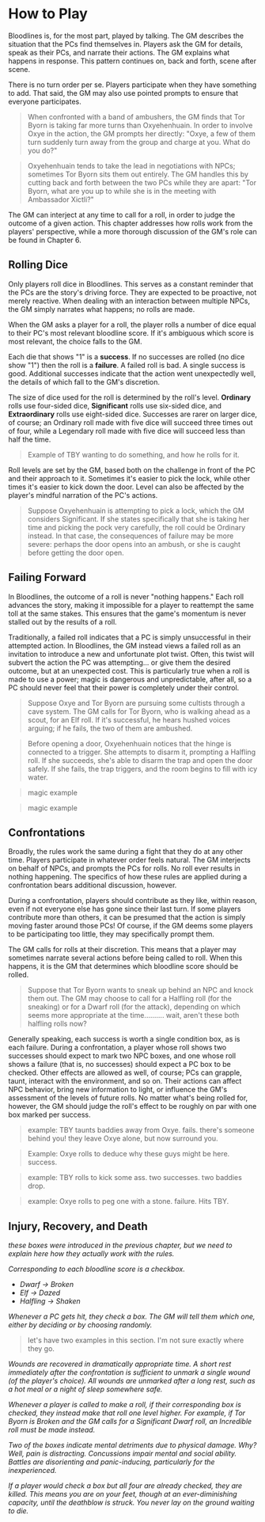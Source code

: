 # How to Play

Bloodlines is, for the most part, played by talking. The GM describes the situation that the PCs find themselves in. Players ask the GM for details, speak as their PCs, and narrate their actions. The GM explains what happens in response. This pattern continues on, back and forth, scene after scene.

There is no turn order per se. Players participate when they have something to add. That said, the GM may also use pointed prompts to ensure that everyone participates. 

> When confronted with a band of ambushers, the GM finds that Tor Byorn is taking far more turns than Oxyehenhuain. In order to involve Oxye in the action, the GM prompts her directly: "Oxye, a few of them turn suddenly turn away from the group and charge at you. What do you do?"

> Oxyehenhuain tends to take the lead in negotiations with NPCs; sometimes Tor Byorn sits them out entirely. The GM handles this by cutting back and forth between the two PCs while they are apart: "Tor Byorn, what are you up to while she is in the meeting with Ambassador Xictli?"

The GM can interject at any time to call for a roll, in order to judge the outcome of a given action. This chapter addresses how rolls work from the players' perspective, while a more thorough discussion of the GM's role can be found in Chapter 6.

## Rolling Dice

Only players roll dice in Bloodlines. This serves as a constant reminder that the PCs are the story's driving force. They are expected to be proactive, not merely reactive. When dealing with an interaction between multiple NPCs, the GM simply narrates what happens; no rolls are made.

When the GM asks a player for a roll, the player rolls a number of dice equal to their PC's most relevant bloodline score. If it's ambiguous which score is most relevant, the choice falls to the GM.

Each die that shows "1" is a **success**. If no successes are rolled (no dice show "1") then the roll is a **failure**. A failed roll is bad. A single success is good. Additional successes indicate that the action went unexpectedly well, the details of which fall to the GM's discretion.

The size of dice used for the roll is determined by the roll's level. **Ordinary** rolls use four-sided dice, **Significant** rolls use six-sided dice, and **Extraordinary** rolls use eight-sided dice. Successes are rarer on larger dice, of course; an Ordinary roll made with five dice will succeed three times out of four, while a Legendary roll made with five dice will succeed less than half the time. 

> Example of TBY wanting to do something, and how he rolls for it. 

Roll levels are set by the GM, based both on the challenge in front of the PC and their approach to it. Sometimes it's easier to pick the lock, while other times it's easier to kick down the door. Level can also be affected by the player's mindful narration of the PC's actions. 

> Suppose Oxyehenhuain is attempting to pick a lock, which the GM considers Significant. If she states specifically that she is taking her time and picking the pock very carefully, the roll could be Ordinary instead. In that case, the consequences of failure may be more severe: perhaps the door opens into an ambush, or she is caught before getting the door open. 

## Failing Forward

In Bloodlines, the outcome of a roll is never "nothing happens." Each roll advances the story, making it impossible for a player to reattempt the same toll at the same stakes. This ensures that the game's momentum is never stalled out by the results of a roll. 

Traditionally, a failed roll indicates that a PC is simply unsuccessful in their attempted action. In Bloodlines, the GM instead views a failed roll as an invitation to introduce a new and unfortunate plot twist. Often, this twist will subvert the action the PC was attempting... or give them the desired outcome, but at an unexpected cost. This is particularly true when a roll is made to use a power; magic is dangerous and unpredictable, after all, so a PC should never feel that their power is completely under their control. 

> Suppose Oxye and Tor Byorn are pursuing some cultists through a cave system. The GM calls for Tor Byorn, who is walking ahead as a scout, for an Elf roll. If it's successful, he hears hushed voices arguing; if he fails, the two of them are ambushed. 

> Before opening a door, Oxyehenhuain notices that the hinge is connected to a trigger. She attempts to disarm it, prompting a Halfling roll. If she succeeds, she's able to disarm the trap and open the door safely. If she fails, the trap triggers, and the room begins to fill with icy water.

> magic example

> magic example

## Confrontations

Broadly, the rules work the same during a fight that they do at any other time. Players participate in whatever order feels natural. The GM interjects on behalf of NPCs, and prompts the PCs for rolls. No roll ever results in nothing happening. The specifics of how these rules are applied during a confrontation bears additional discussion, however.

During a confrontation, players should contribute as they like, within reason, even if not everyone else has gone since their last turn. If some players contribute more than others, it can be presumed that the action is simply moving faster around those PCs! Of course, if the GM deems some players to be participating too little, they may specifically prompt them.

The GM calls for rolls at their discretion. This means that a player may sometimes narrate several actions before being called to roll. When this happens, it is the GM that determines which bloodline score should be rolled. 

> Suppose that Tor Byorn wants to sneak up behind an NPC and knock them out. The GM may choose to call for a Halfling roll (for the sneaking) or for a Dwarf roll (for the attack), depending on which seems more appropriate at the time.......... wait, aren't these both halfling rolls now?

Generally speaking, each success is worth a single condition box, as is each failure. During a confrontation, a player whose roll shows two successes should expect to mark two NPC boxes, and one whose roll shows a failure (that is, no successes) should expect a PC box to be checked. Other effects are allowed as well, of course; PCs can grapple, taunt, interact with the environment, and so on. Their actions can affect NPC behavior, bring new information to light, or influence the GM's assessment of the levels of future rolls. No matter what's being rolled for, however, the GM should judge the roll's effect to be roughly on par with one box marked per success. 

> example: TBY taunts baddies away from Oxye. fails. there's someone behind you! they leave Oxye alone, but now surround you. 

> Example: Oxye rolls to deduce why these guys might be here. success. 

> example: TBY rolls to kick some ass. two successes. two baddies drop. 

> example: Oxye rolls to peg one with a stone. failure. Hits TBY. 

## Injury, Recovery, and Death

*these boxes were introduced in the previous chapter, but we need to explain here how they actually work with the rules.*

*Corresponding to each bloodline score is a checkbox.*

+ *Dwarf -> Broken*
+ *Elf -> Dazed*
+ *Halfling -> Shaken*

*Whenever a PC gets hit, they check a box. The GM will tell them which one, either by deciding or by choosing randomly.*

> let's have two examples in this section. I'm not sure exactly where they go. 

*Wounds are recovered in dramatically appropriate time. A short rest immediately after the confrontation is sufficient to unmark a single wound (of the player's choice). All wounds are unmarked after a long rest, such as a hot meal or a night of sleep somewhere safe.*

*Whenever a player is called to make a roll, if their corresponding box is checked, they instead make that roll one level higher. For example, if Tor Byorn is Broken and the GM calls for a Significant Dwarf roll, an Incredible roll must be made instead.*

*Two of the boxes indicate mental detriments due to physical damage. Why? Well, pain is distracting. Concussions impair mental and social ability. Battles are disorienting and panic-inducing, particularly for the inexperienced.*

*If a player would check a box but all four are already checked, they are killed. This means you are on your feet, though at an ever-diminishing capacity, until the deathblow is struck. You never lay on the ground waiting to die.*
